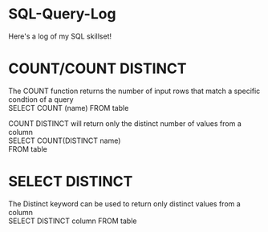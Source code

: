 # SQL-Query-Log
Here's a log of my SQL skillset!

# COUNT/COUNT DISTINCT
The COUNT function returns the number of input rows that match a specific condtion of a query<br/>
SELECT COUNT (name) FROM table

COUNT DISTINCT will return only the distinct number of values from a column<br/>
SELECT COUNT(DISTINCT name)<br/>
FROM table

# SELECT DISTINCT
The Distinct keyword can be used to return only distinct values from a column<br/>
SELECT DISTINCT column FROM table
